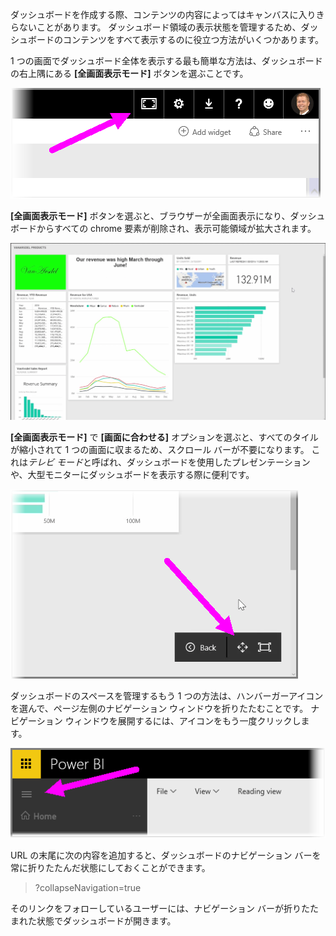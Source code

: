 ダッシュボードを作成する際、コンテンツの内容によってはキャンバスに入りきらないことがあります。 ダッシュボード領域の表示状態を管理するため、ダッシュボードのコンテンツをすべて表示するのに役立つ方法がいくつかあります。

1 つの画面でダッシュボード全体を表示する最も簡単な方法は、ダッシュボードの右上隅にある **[全画面表示モード]** ボタンを選ぶことです。

![](media/4-4e-get-more-dashboard-space/4-4e_1.png)

**[全画面表示モード]** ボタンを選ぶと、ブラウザーが全画面表示になり、ダッシュボードからすべての chrome 要素が削除され、表示可能領域が拡大されます。

![](media/4-4e-get-more-dashboard-space/4-4e_2.png)

**[全画面表示モード]** で **[画面に合わせる]** オプションを選ぶと、すべてのタイルが縮小されて 1 つの画面に収まるため、スクロール バーが不要になります。 これは*テレビ モード*と呼ばれ、ダッシュボードを使用したプレゼンテーションや、大型モニターにダッシュボードを表示する際に便利です。

![](media/4-4e-get-more-dashboard-space/4-4e_3.png)

ダッシュボードのスペースを管理するもう 1 つの方法は、ハンバーガーアイコンを選んで、ページ左側のナビゲーション ウィンドウを折りたたむことです。 ナビゲーション ウィンドウを展開するには、アイコンをもう一度クリックします。

![](media/4-4e-get-more-dashboard-space/4-4e_4.png)

URL の末尾に次の内容を追加すると、ダッシュボードのナビゲーション バーを常に折りたたんだ状態にしておくことができます。

> ?collapseNavigation=true
> 
> 

そのリンクをフォローしているユーザーには、ナビゲーション バーが折りたたまれた状態でダッシュボードが開きます。

